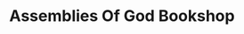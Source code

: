 ---
title: "Assemblies Of God Bookshop"
url: /accra/assemblies-of-god-bookshop/
shop: Schreibwaren
---